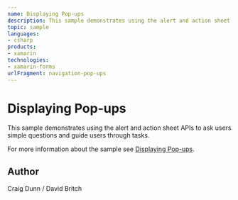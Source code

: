 ```yaml
---
name: Displaying Pop-ups
description: This sample demonstrates using the alert and action sheet APIs to ask users simple questions and guide users through tasks.  For more information a...
topic: sample
languages:
- csharp
products:
- xamarin
technologies:
- xamarin-forms
urlFragment: navigation-pop-ups
---
```

Displaying Pop-ups
==================

This sample demonstrates using the alert and action sheet APIs to ask users simple questions and guide users through tasks.

For more information about the sample see [Displaying Pop-ups](http://developer.xamarin.com/guides/cross-platform/xamarin-forms/user-interface/navigation/pop-ups/).

Author
------

Craig Dunn / David Britch
